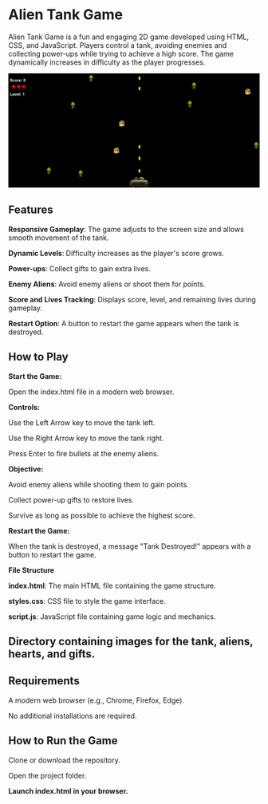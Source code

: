 <h1>Alien Tank Game</h1>

Alien Tank Game is a fun and engaging 2D game developed using HTML, CSS, and JavaScript. Players control a tank, avoiding enemies and collecting power-ups while trying to achieve a high score. The game dynamically increases in difficulty as the player progresses.


<p align="center">
  <img src="Alien Tank Game.png" alt="Centered Image" width="800">
</p>

## Features

**Responsive Gameplay**: The game adjusts to the screen size and allows smooth movement of the tank.

**Dynamic Levels**: Difficulty increases as the player's score grows.

**Power-ups**: Collect gifts to gain extra lives.

**Enemy Aliens**: Avoid enemy aliens or shoot them for points.

**Score and Lives Tracking**: Displays score, level, and remaining lives during gameplay.

**Restart Option**: A button to restart the game appears when the tank is destroyed.

## How to Play

**Start the Game:**

Open the index.html file in a modern web browser.

**Controls:**

Use the Left Arrow key to move the tank left.

Use the Right Arrow key to move the tank right.

Press Enter to fire bullets at the enemy aliens.

**Objective:**

Avoid enemy aliens while shooting them to gain points.

Collect power-up gifts to restore lives.

Survive as long as possible to achieve the highest score.

**Restart the Game:**

When the tank is destroyed, a message "Tank Destroyed!" appears with a button to restart the game.

**File Structure**

**index.html**: The main HTML file containing the game structure.

**styles.css**: CSS file to style the game interface.

**script.js**: JavaScript file containing game logic and mechanics.

## Directory containing images for the tank, aliens, hearts, and gifts.

## Requirements

A modern web browser (e.g., Chrome, Firefox, Edge).

No additional installations are required.

## How to Run the Game

Clone or download the repository.

Open the project folder.

**Launch index.html in your browser.**
